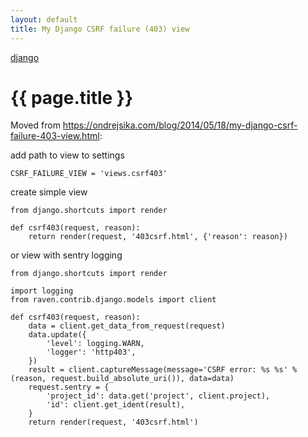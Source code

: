 ```yaml
---
layout: default
title: My Django CSRF failure (403) view
---
```


[django](.)

# {{ page.title }}


Moved from <https://ondrejsika.com/blog/2014/05/18/my-django-csrf-failure-403-view.html>:

add path to view to settings

    CSRF_FAILURE_VIEW = 'views.csrf403'

create simple view

    from django.shortcuts import render

    def csrf403(request, reason):
        return render(request, '403csrf.html', {'reason': reason})

or view with sentry logging

    from django.shortcuts import render

    import logging
    from raven.contrib.django.models import client

    def csrf403(request, reason):
        data = client.get_data_from_request(request)
        data.update({
            'level': logging.WARN,
            'logger': 'http403',
        })
        result = client.captureMessage(message='CSRF error: %s %s' % (reason, request.build_absolute_uri()), data=data)
        request.sentry = {
            'project_id': data.get('project', client.project),
            'id': client.get_ident(result),
        }
        return render(request, '403csrf.html')

